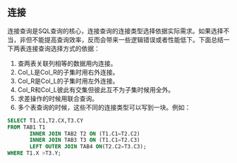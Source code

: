 ## 连接

连接查询是SQL查询的核心，连接查询的连接类型选择依据实际需求。如果选择不当，非但不能提高查询效率，反而会带来一些逻辑错误或者性能低下。下面总结一下两表连接查询选择方式的依据：

1. 查两表关联列相等的数据用内连接。
2. Col_L是Col_R的子集时用右外连接。
3. Col_R是Col_L的子集时用左外连接。
4. Col_R和Col_L彼此有交集但彼此互不为子集时候用全外。
5. 求差操作的时候用联合查询。
6. 多个表查询的时候，这些不同的连接类型可以写到一块。例如：

```sql
SELECT T1.C1,T2.CX,T3.CY
FROM TAB1 T1
       INNER JOIN TAB2 T2 ON (T1.C1=T2.C2)
       INNER JOIN TAB3 T3 ON (T1.C1=T2.C3)
       LEFT OUTER JOIN TAB4 ON(T2.C2=T3.C3);
WHERE T1.X >T3.Y;
```

